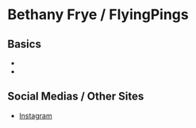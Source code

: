 # Bethany Frye / FlyingPings

## Basics
- 
- 

## Social Medias / Other Sites
- [Instagram](https://instagram.com/flyingpings?igshid=1a52h7zpesjd)
